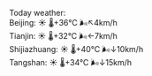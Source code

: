 Today weather:  
Beijing: ☀️   🌡️+36°C 🌬️↖4km/h  
Tianjin: ☀️   🌡️+32°C 🌬️←7km/h  
Shijiazhuang: ☀️   🌡️+40°C 🌬️↓10km/h  
Tangshan: ☀️   🌡️+34°C 🌬️↓15km/h  
